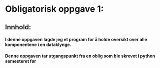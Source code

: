 
# Obligatorisk oppgave 1:

## Innhold:

#### I denne oppgaven lagde jeg et program for å holde oversikt over alle komponentene i en dataklynge.
#### Denne oppgaven tar utgangspunkt fra en oblig som ble skrevet i python semesteret før 

